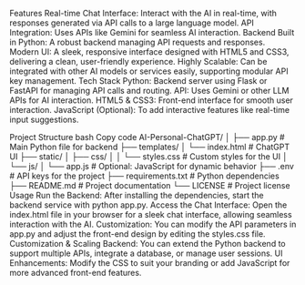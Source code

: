 Features
Real-time Chat Interface: Interact with the AI in real-time, with responses generated via API calls to a large language model.
API Integration: Uses APIs like Gemini for seamless AI interaction.
Backend Built in Python: A robust backend managing API requests and responses.
Modern UI: A sleek, responsive interface designed with HTML5 and CSS3, delivering a clean, user-friendly experience.
Highly Scalable: Can be integrated with other AI models or services easily, supporting modular API key management.
Tech Stack
Python: Backend server using Flask or FastAPI for managing API calls and routing.
API: Uses Gemini or other LLM APIs for AI interaction.
HTML5 & CSS3: Front-end interface for smooth user interaction.
JavaScript (Optional): To add interactive features like real-time input suggestions.




Project Structure
bash
Copy code
AI-Personal-ChatGPT/
│
├── app.py                  # Main Python file for backend
├── templates/
│   └── index.html           # ChatGPT UI
├── static/
│   ├── css/
│   │   └── styles.css       # Custom styles for the UI
│   └── js/
│       └── app.js           # Optional: JavaScript for dynamic behavior
├── .env                     # API keys for the project
├── requirements.txt         # Python dependencies
├── README.md                # Project documentation
└── LICENSE                  # Project license
Usage
Run the Backend: After installing the dependencies, start the backend service with python app.py.
Access the Chat Interface: Open the index.html file in your browser for a sleek chat interface, allowing seamless interaction with the AI.
Customization: You can modify the API parameters in app.py and adjust the front-end design by editing the styles.css file.
Customization & Scaling
Backend: You can extend the Python backend to support multiple APIs, integrate a database, or manage user sessions.
UI Enhancements: Modify the CSS to suit your branding or add JavaScript for more advanced front-end features.







